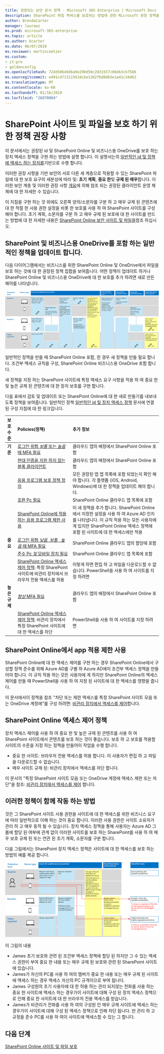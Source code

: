 ```yaml
---
title: 권장되는 보안 문서 정책 - Microsoft 365 Enterprise | Microsoft Docs
description: SharePoint 파일 액세스를 보호하는 방법에 관한 Microsoft 권장 정책을 설명합니다.
author: BrendaCarter
manager: laurawi
ms.prod: microsoft-365-enterprise
ms.topic: article
ms.author: bcarter
ms.date: 06/07/2018
ms.reviewer: martincoetzer
ms.custom:
- it-pro
- goldenconfig
ms.openlocfilehash: 72dd50649dba9e290d50c2831557c06db3cb7586
ms.sourcegitcommit: e491c4713115610cbe13d2fbd0d65e1a41c34d62
ms.translationtype: MT
ms.contentlocale: ko-KR
ms.lasthandoff: 01/16/2019
ms.locfileid: "26870004"
---
```

# <a name="policy-recommendations-for-securing-sharepoint-sites-and-files"></a>SharePoint 사이트 및 파일을 보호 하기 위한 정책 권장 사항
이 문서에서는 권장된 id 및 SharePoint Online 및 비즈니스용 OneDrive를 보호 하는 장치 액세스 정책을 구현 하는 방법에 설명 합니다. 이 설명서는의 [일반적인 id 및 정책에 액세스 하는 장치를](identity-access-policies.md)기반으로 수행 합니다. 

이러한 권장 사항을 기반 보안의 서로 다른 세 계층으로 적용할 수 있는 SharePoint 파일에 대 한 보호 요구의 세분성에 따라 및: **초기 계획**, **중요 한**및 **규제 된 매우**합니다. 이러한 보안 계층 및 이러한 권장 사항 [개요](microsoft-365-policies-configurations.md)에 의해 참조 되는 권장된 클라이언트 운영 체제에 대 한 자세한 수 있습니다.

이 지침을 구현 하는 것 외에도 오른쪽 양의/소문자를 구분 하 고 매우 규제 된 콘텐츠에 대 한 적절 한 사용 권한 설정을 비롯 한 보호를 사용 하 여 SharePoint 사이트를 구성 해야 합니다. 초기 계획, 소문자를 구분 하 고 매우 규제 된 보호에 대 한 사이트를 만드는 방법에 대 한 자세한 내용은 [SharePoint Online 보안 사이트 및 파일을](https://docs.microsoft.com/office365/enterprise/secure-sharepoint-online-sites-and-files)참조 하십시오. 

## <a name="updating-common-policies-to-include-sharepoint-and-onedrive-for-business"></a>SharePoint 및 비즈니스용 OneDrive를 포함 하는 일반적인 정책을 업데이트 합니다.
다음 다이어그램에서는 비즈니스를 위한 SharePoint Online 및 OneDrive에서 파일을 보호 하는 것에 대 한 권장된 정책 집합을 보여줍니다. 어떤 정책이 업데이트 하거나 SharePoint Online 및 비즈니스용 OneDrive에 대 한 보호를 추가 하려면 새로 만든 해야를 나타냅니다.

![SharePoint Online 및 OneDrive에 대 한 정책 요약](../images/identity-access-ruleset-sharepoint.png)

일반적인 정책을 만들 때 SharePoint Online 포함, 한 경우 새 정책을 만들 필요 합니다. 조건부 액세스 규칙을 구성, SharePoint Online 비즈니스용 OneDrive 포함 합니다.

새 정책을 지정 하는 SharePoint 사이트에 특정 액세스 요구 사항을 적용 하 여 중요 한 및 높은 규제 된 콘텐츠에 대 한 장치 보호를 구현 합니다. 

다음 표에서 검토 및 업데이트 또는 SharePoint Online에 대 한 새로 만들기를 내보내도록 정책을 보여줍니다. 일반적인 정책 [일반적인 id 및 장치 액세스 정책](identity-access-policies.md) 문서에 연결 된 구성 지침에 대 한 링크입니다.


|보호 수준|Policies(정책)|추가 정보|
|:---------------|:-------|:----------------|
|**기준**|[로그인 위험 *보통* 또는 *높음* 때 MFA 필요](identity-access-policies.md#require-mfa-based-on-sign-in-risk)|클라우드 앱의 배정에서 SharePoint Online 포함|
|        |[현대 인증을 지원 하지 않는 블록 클라이언트](identity-access-policies.md#block-clients-that-dont-support-modern-authentication)|클라우드 앱의 배정에서 SharePoint Online 포함|
|        |[응용 프로그램 보호 정책 정의](identity-access-policies.md#define-app-protection-policies)|모든 권장된 앱 앱 목록에 포함 되었는지 확인 해야 합니다. 각 플랫폼 (iOS, Android, Windows)에 대 한 정책을 업데이트 해야 합니다.|
|        |[호환 Pc 필요](identity-access-policies.md#require-compliant-pcs-but-not-compliant-phones-and-tablets)|SharePoint Online 클라우드 앱 목록에 포함|
|        |[SharePoint Online에 적용 하는 응용 프로그램 제한 사용](#use-app-enforced-restrictions-in-sharepoint-online)|이 새 정책을 추가 합니다. SharePoint Online에서 지정한 설정을 사용 하 여 Azure AD 인지를 나타냅니다. 이 규칙 적용 하는 모든 사용자에 게 있지만 SharePoint Online 액세스 정책에 포함 된 사이트에 대 한 액세스에만 적용|
|**중요**|[로그인 위험 *낮음*, *보통* , *높음* 때 MFA 필요](identity-access-policies.md#require-mfa-based-on-sign-in-risk)|SharePoint Online 클라우드 앱의 할당에 포함|
|         |[준수 Pc *및* 모바일 장치 필요](identity-access-policies.md#require-compliant-pcs-and-mobile-devices)|SharePoint Online 클라우드 앱 목록에 포함|
||[SharePoint Online 액세스 제어 정책](#sharepoint-online-access-control-policies): 특정 SharePoint 사이트에 비관리 장치에서 브라우저 전용 액세스를 허용|이렇게 하면 편집 하 고 파일을 다운로드할 수 없습니다. PowerShell을 사용 하 여 사이트를 지정 하려면|
|**높은 규제**|[*항상* MFA 필요](identity-access-policies.md#require-mfa-based-on-sign-in-risk)|클라우드 앱의 배정에서 SharePoint Online 포함|
||[SharePoint Online 액세스 제어 정책](#use-app-enforced-restrictions-in-sharepoint-online): 비관리 장치에서 특정 SharePoint 사이트에 대 한 액세스를 차단|PowerShell을 사용 하 여 사이트를 지정 하려면|

## <a name="use-app-enforced-restrictions-in-sharepoint-online"></a>SharePoint Online에서 app 적용 제한 사용
SharePoint Online에 대 한 액세스 제어를 구현 하는 경우 SharePoint Online에서 구성할 정책 준수를 위해 Azure AD를 구별 하 Azure AD에이 조건부 액세스 정책을 만들어야 합니다. 이 규칙 적용 하는 모든 사용자에 게 하지만 SharePoint Online의 액세스 제어를 만들 때 PowerShell을 사용 하 여 지정 된 사이트에 대 한 액세스를 영향을 줍니다.

이 문서에서이 정책을 참조 "차단 또는 제한 액세스를 특정 SharePoint 사이트 모음 또는 OneDrive 계정에"를 구성 하려면: [비관리 장치에서 액세스를 제어](https://support.office.com/article/Control-access-from-unmanaged-devices-5ae550c4-bd20-4257-847b-5c20fb053622)합니다.


## <a name="sharepoint-online-access-control-policies"></a>SharePoint Online 액세스 제어 정책
장치 액세스 제어를 사용 하 여 중요 한 및 높은 규제 된 콘텐츠를 사용 하 여 SharePoint 사이트에서 콘텐츠를 보호 하는 것이 좋습니다. 보호 하 고 보호를 적용할 사이트의 수준을 지정 하는 정책을 만들어이 작업을 수행 합니다. 
- 중요 한 사이트: 브라우저 전용 액세스를 허용 합니다. 이 사용자가 편집 하 고 파일을 다운로드할 수 없습니다.
- 매우 사이트 규제 된: 비관리 장치에서 액세스를 차단 합니다.

이 문서의 "특정 SharePoint 사이트 모음 또는 OneDrive 계정에 액세스 제한 또는 차단"을 참조: [비관리 장치에서 액세스를 제어](https://support.office.com/article/Control-access-from-unmanaged-devices-5ae550c4-bd20-4257-847b-5c20fb053622) 합니다. 

## <a name="how-these-policies-work-together"></a>이러한 정책이 함께 작동 하는 방법
것은 그 SharePoint 사이트 사용 권한을 사이트에 대 한 액세스를 위한 비즈니스 요구에 따라 일반적으로 이해 하는 것이 중요 합니다. 이러한 사용 권한은 사이트 소유자가 관리 하 고 매우 동적 될 수 있습니다. 장치 액세스 정책을 통해 사용자는 Azure AD 그룹에 할당 된 여부에 관계 없이 이러한 사이트를 보호 하는 SharePoint를 사용 하 여 매우 보호 규제 된 또는 연관 된 초기 계획, 소문자를 구분 합니다. 

다음 그림에서는 SharePoint 장치 액세스 정책은 사이트에 대 한 액세스를 보호 하는 방법의 예를 제공 합니다.

![장치 액세스 정책 SharePoint 사이트를 보호 하는 방법](../images/SharePoint-rules-scenario.png)

이 그림의 내용
- James 초기 보호와 관련 된 조건부 액세스 정책에 할당 된 하지만 그 수 있는 액세스 권한이 부여 중요 한 내용 또는 매우 규제 된 보호와 관련 된 SharePoint 사이트에 있습니다. 
- James가 자신의 PC를 사용 하 여의 멤버가 중요 한 내용 또는 매우 규제 된 사이트에 액세스 하는 경우 액세스 자신의 PC 규격이으로 부여 됩니다.
- James 구성원의 초기 사용자에 대 한 허용 하는 관리 되지않는 전화를 사용 하는 중요 한 사이트에 액세스 하는 경우가이 사이트에 대해 구성 된 장치 액세스 정책으로 인해 중요 한 사이트에 대 한 브라우저 전용 액세스를 받습니다. 
- James가 비관리가 전화를 사용 하 여의 구성원 인 매우 규제 사이트에 액세스 하는 경우가이 사이트에 대해 구성 된 액세스 정책으로 인해 차단 됩니다. 만 관리 하 고 규정을 준수 PC를 사용 하 여이 사이트에 액세스할 수 있는 그 합니다.


<!---
##Block access to content from unmanaged devices (SharePoint admin center)
In the case of SharePoint Online, when a conditional access policy is applied to enforce Intune app protection policies, this might not apply to all applications that access SharePoint Online. Some applications, such as Exchange, have access to some SharePoint resources. For example, Exchange allows attaching SharePoint files by default. Conditional access policies applied to SharePoint Online will not restrict this access. 

To ensure baseline protection is applied uniformly, regardless of which service is accessing SharePoint Online and OneDrive for Business, configure access controls directly in SharePoint admin center. We recommend you configure the following:
- Block access from unmanaged devices. This includes devices that aren't compliant or joined to a domain. 
- Block access from app that don't use modern authentication.

See [Control access from unmanaged devices](https://support.office.com/article/Control-access-from-unmanaged-devices-5ae550c4-bd20-4257-847b-5c20fb053622).
-->



## <a name="next-steps"></a>다음 단계
[SharePoint Online 사이트 및 파일 보호](https://docs.microsoft.com/office365/enterprise/secure-sharepoint-online-sites-and-files)
